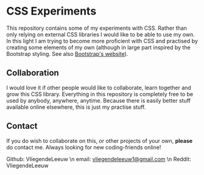 # CSS Experiments

This repository contains some of my experiments with CSS. Rather than only relying on external CSS libraries I would like to be able to use my own. In this light I am trying to become more proficient with CSS and practised by creating some elements of my own (although in large part inspired by the Bootstrap styling. See also [Bootstrap's website](https://getbootstrap.com)).

## Collaboration

I would love it if other people would like to collaborate, learn together and grow this CSS library. Everything in this repository is completely free to be used by anybody, anywhere, anytime. Because there is easily better stuff available online elsewhere, this is just my practise stuff.

## Contact

If you do wish to collaborate on this, or other projects of your own, **please** do contact me. Always looking for new coding-friends online!

Github: VliegendeLeeuw \n
email: vliegendeleeuw1@gmail.com \n
Reddit: VliegendeLeeuw 